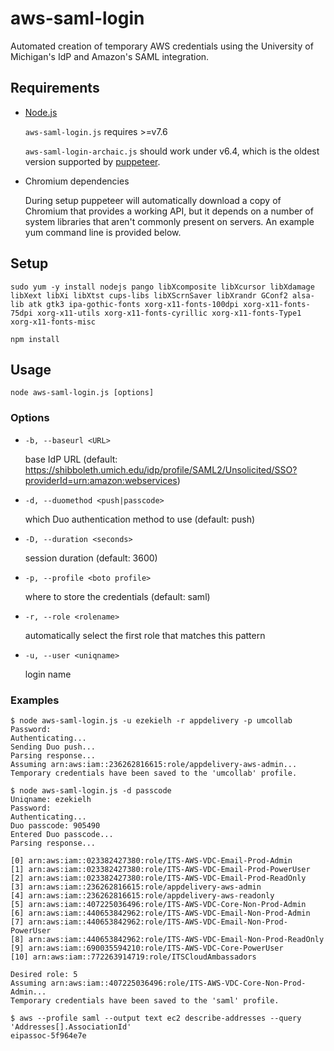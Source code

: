 # aws-saml-login

Automated creation of temporary AWS credentials using the University of
Michigan's IdP and Amazon's SAML integration.

## Requirements

* [Node.js](https://nodejs.org/)

  `aws-saml-login.js` requires >=v7.6

  `aws-saml-login-archaic.js` should work under v6.4, which is the oldest
  version supported by [puppeteer](https://github.com/GoogleChrome/puppeteer).

* Chromium dependencies

  During setup puppeteer will automatically download a copy of Chromium that
  provides a working API, but it depends on a number of system libraries that
  aren't commonly present on servers. An example yum command line is provided
  below.

## Setup

```
sudo yum -y install nodejs pango libXcomposite libXcursor libXdamage libXext libXi libXtst cups-libs libXScrnSaver libXrandr GConf2 alsa-lib atk gtk3 ipa-gothic-fonts xorg-x11-fonts-100dpi xorg-x11-fonts-75dpi xorg-x11-utils xorg-x11-fonts-cyrillic xorg-x11-fonts-Type1 xorg-x11-fonts-misc

npm install
```

## Usage

```
node aws-saml-login.js [options]
```

### Options

 *  `-b, --baseurl <URL>`

    base IdP URL (default: https://shibboleth.umich.edu/idp/profile/SAML2/Unsolicited/SSO?providerId=urn:amazon:webservices)

 *  `-d, --duomethod <push|passcode>`

    which Duo authentication method to use (default: push)

 *  `-D, --duration <seconds>`

    session duration (default: 3600)

 *  `-p, --profile <boto profile>`

    where to store the credentials (default: saml)

 *  `-r, --role <rolename>`

    automatically select the first role that matches this pattern

 *  `-u, --user <uniqname>`

    login name

### Examples

```
$ node aws-saml-login.js -u ezekielh -r appdelivery -p umcollab
Password:
Authenticating...
Sending Duo push...
Parsing response...
Assuming arn:aws:iam::236262816615:role/appdelivery-aws-admin...
Temporary credentials have been saved to the 'umcollab' profile.
```

```
$ node aws-saml-login.js -d passcode
Uniqname: ezekielh
Password:
Authenticating...
Duo passcode: 905490
Entered Duo passcode...
Parsing response...

[0] arn:aws:iam::023382427380:role/ITS-AWS-VDC-Email-Prod-Admin
[1] arn:aws:iam::023382427380:role/ITS-AWS-VDC-Email-Prod-PowerUser
[2] arn:aws:iam::023382427380:role/ITS-AWS-VDC-Email-Prod-ReadOnly
[3] arn:aws:iam::236262816615:role/appdelivery-aws-admin
[4] arn:aws:iam::236262816615:role/appdelivery-aws-readonly
[5] arn:aws:iam::407225036496:role/ITS-AWS-VDC-Core-Non-Prod-Admin
[6] arn:aws:iam::440653842962:role/ITS-AWS-VDC-Email-Non-Prod-Admin
[7] arn:aws:iam::440653842962:role/ITS-AWS-VDC-Email-Non-Prod-PowerUser
[8] arn:aws:iam::440653842962:role/ITS-AWS-VDC-Email-Non-Prod-ReadOnly
[9] arn:aws:iam::690035594210:role/ITS-AWS-VDC-Core-PowerUser
[10] arn:aws:iam::772263914719:role/ITSCloudAmbassadors

Desired role: 5
Assuming arn:aws:iam::407225036496:role/ITS-AWS-VDC-Core-Non-Prod-Admin...
Temporary credentials have been saved to the 'saml' profile.

$ aws --profile saml --output text ec2 describe-addresses --query 'Addresses[].AssociationId'
eipassoc-5f964e7e
```

